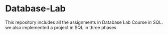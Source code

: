 # Database-Lab
This repository includes all the assignments in Database Lab Course in SQL. 
we also implemented a project in SQL in three phases
